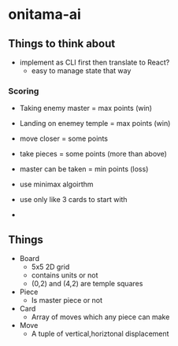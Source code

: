 # onitama-ai

## Things to think about

- implement as CLI first then translate to React?
  - easy to manage state that way

### Scoring

- Taking enemy master = max points (win)
- Landing on enemey temple = max points (win)
- move closer = some points
- take pieces = some points (more than above)

- master can be taken = min points (loss)

- use minimax algoirthm

- use only like 3 cards to start with

-

## Things

- Board
  - 5x5 2D grid
  - contains units or not
  - (0,2) and (4,2) are temple squares
- Piece
  - Is master piece or not
- Card
  - Array of moves which any piece can make
- Move
  - A tuple of vertical,horiztonal displacement
